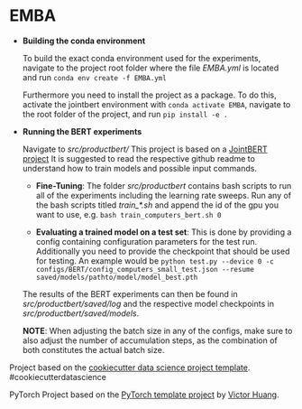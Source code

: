 # EMBA

* **Building the conda environment**

    To build the exact conda environment used for the experiments, navigate to the project root folder where the file *EMBA.yml* is located and run ```conda env create -f EMBA.yml```
    
    Furthermore you need to install the project as a package. To do this, activate the jointbert environment with ```conda activate EMBA```, navigate to the root folder of the project, and run ```pip install -e .```


* **Running the BERT experiments**

    Navigate to *src/productbert/*
    This project is based on a <a target="_blank" href="https://github.com/wbsg-uni-mannheim/jointbert">JointBERT project</a> It is suggested to read the respective github readme to understand how to train models and possible input commands.
    * **Fine-Tuning**:
    The folder *src/productbert* contains bash scripts to run all of the experiments including the learning rate sweeps. Run any of the bash scripts titled *train_\*.sh* and append the id of the gpu you want to use, e.g. ```bash train_computers_bert.sh 0```

    * **Evaluating a trained model on a test set**:
    This is done by providing a config containing configuration parameters for the test run. Additionally you need to provide the checkpoint that should be used for testing. An example would be ```python test.py --device 0 -c configs/BERT/config_computers_small_test.json --resume saved/models/pathto/model/model_best.pth```
    
    The results of the BERT experiments can then be found in *src/productbert/saved/log* and the respective model checkpoints in *src/productbert/saved/models*.
    
    **NOTE**: When adjusting the batch size in any of the configs, make sure to also adjust the number of accumulation steps, as the combination of both constitutes the actual batch size.



Project based on the [cookiecutter data science project template](https://drivendata.github.io/cookiecutter-data-science/). #cookiecutterdatascience

PyTorch Project based on the [PyTorch template project](https://github.com/victoresque/pytorch-template/) by [Victor Huang](https://github.com/victoresque).

